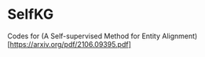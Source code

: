 # SelfKG
Codes for (A Self-supervised Method for Entity Alignment)[https://arxiv.org/pdf/2106.09395.pdf]
